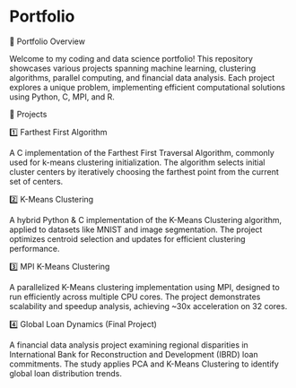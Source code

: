 # Portfolio
📂 Portfolio Overview

Welcome to my coding and data science portfolio! This repository showcases various projects spanning machine learning, clustering algorithms, parallel computing, and financial data analysis. Each project explores a unique problem, implementing efficient computational solutions using Python, C, MPI, and R.

🚀 Projects

1️⃣ Farthest First Algorithm

A C implementation of the Farthest First Traversal Algorithm, commonly used for k-means clustering initialization. The algorithm selects initial cluster centers by iteratively choosing the farthest point from the current set of centers.

2️⃣ K-Means Clustering

A hybrid Python & C implementation of the K-Means Clustering algorithm, applied to datasets like MNIST and image segmentation. The project optimizes centroid selection and updates for efficient clustering performance.

3️⃣ MPI K-Means Clustering

A parallelized K-Means clustering implementation using MPI, designed to run efficiently across multiple CPU cores. The project demonstrates scalability and speedup analysis, achieving ~30x acceleration on 32 cores.

4️⃣ Global Loan Dynamics (Final Project)

A financial data analysis project examining regional disparities in International Bank for Reconstruction and Development (IBRD) loan commitments. The study applies PCA and K-Means Clustering to identify global loan distribution trends.
